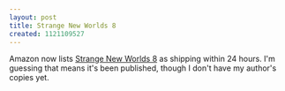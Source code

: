 ```yaml
---
layout: post
title: Strange New Worlds 8
created: 1121109527
---
```

Amazon now lists [Strange New Worlds 8](http://amazon.com/o/ASIN/1416503455/ref=nosim/mcdema-20/) as shipping within 24 hours.  I'm guessing that means it's been published, though I don't have my author's copies yet.

